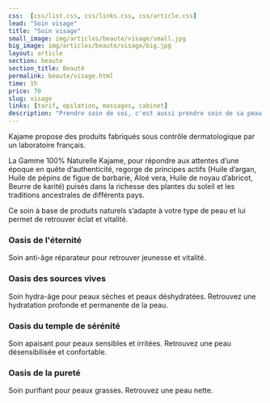 ```yaml
---
css:  [css/list.css, css/links.css, css/article.css]
lead: "Soin visage"
title: "Soin visage"
small_image: img/articles/beaute/visage/small.jpg
big_image: img/articles/beaute/visage/big.jpg
layout: article
section: beaute
section_title: Beauté
permalink: beaute/visage.html
time: 1h
price: 70
slug: visage
links: [tarif, epilation, massages, cabinet]
description: "Prendre soin de soi, c'est aussi prendre soin de sa peau."
---
```

Kajame propose des produits fabriqués sous contrôle
dermatologique par un laboratoire français.


La Gamme 100% Naturelle Kajame, pour répondre aux
attentes d’une époque en quête d’authenticité, regorge de
principes actifs (Huile d’argan, Huile de pépins de figue de
barbarie, Aloé vera, Huile de noyau d’abricot, Beurre de
karité) puisés dans la richesse des plantes du soleil et les
traditions ancestrales de différents pays.


Ce soin à base de produits naturels s’adapte à votre type de
peau et lui permet de retrouver éclat et vitalité.


<h3>Oasis de l'éternité</h3>

Soin anti-âge réparateur pour retrouver jeunesse et vitalité.

<h3>Oasis des sources vives</h3>

Soin hydra-âge pour peaux sèches et peaux déshydratées.
Retrouvez une hydratation profonde et permanente de la
peau.


<h3>Oasis du temple de sérénité</h3>

Soin apaisant  pour peaux sensibles et irritées.
Retrouvez une peau désensibilisée et confortable.

<h3>Oasis de la pureté</h3>

Soin purifiant pour peaux grasses.
Retrouvez une peau nette.
